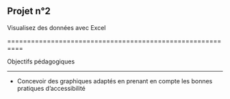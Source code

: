 Projet n°2 
----------

Visualisez des données avec Excel

==========================================================

Objectifs pédagogiques

---------------------

- Concevoir des graphiques adaptés en prenant en compte les bonnes pratiques d’accessibilité
